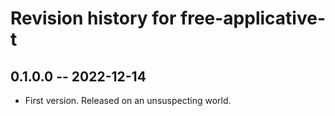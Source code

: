 # Revision history for free-applicative-t

## 0.1.0.0 -- 2022-12-14

* First version. Released on an unsuspecting world.

